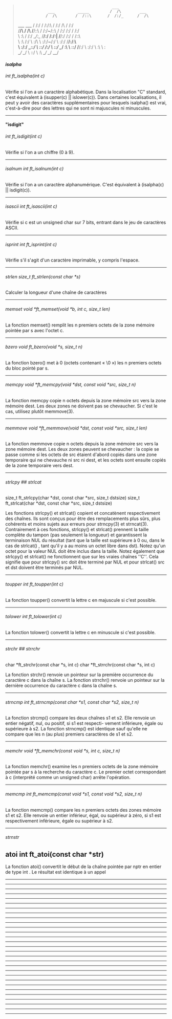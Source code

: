 
>                                              ___               
>                  ___          _____         /  /\        ___   
>                 /  /\        /  /::\       /  /:/_      /  /\  
>  ___     ___   /  /:/       /  /:/\:\     /  /:/ /\    /  /:/  
> /__/\   /  /\ /__/::\      /  /:/~/::\   /  /:/ /:/   /  /:/   
> \  \:\ /  /:/ \__\/\:\__  /__/:/ /:/\:| /__/:/ /:/   /  /::\   
>  \  \:\  /:/     \  \:\/\ \  \:\/:/~/:/ \  \:\/:/   /__/:/\:\  
>   \  \:\/:/       \__\::/  \  \::/ /:/   \  \::/    \__\/  \:\ 
>    \  \::/        /__/:/    \  \:\/:/     \  \:\         \  \:\
>     \__\/         \__\/      \  \::/       \  \:\         \__\/
>                               \__\/         \__\/              


#### *isalpha*		 	
###### int ft_isalpha(int c)

Vérifie si l'on a un caractère alphabétique. Dans la localisation 
"C" standard, c'est équivalent à (isupper(c) || islower(c)). Dans 
certaines localisations, il peut y avoir des caractères 
supplémentaires pour lesquels isalpha() est vrai, c'est-à-dire 
pour des lettres qui ne sont ni majuscules ni minuscules.
__________________________________________________________________

#### "isdigit"		
###### int ft_isdigit(int c)

Vérifie si l'on a un chiffre (0 à 9).
__________________________________________________________________

###### isalnum		int ft_isalnum(int c)

Vérifie si l'on a un caractère alphanumérique. C'est équivalent à 
(isalpha(c) || isdigit(c)).
__________________________________________________________________

###### isascii		int ft_isascii(int c)

Vérifie si c est un unsigned char sur 7 bits, entrant dans le jeu 
de caractères ASCII.
__________________________________________________________________

###### isprint		int	ft_isprint(int c)

Vérifie s'il s'agit d'un caractère imprimable, y compris l'espace.
__________________________________________________________________

###### strlen		size_t	ft_strlen(const char *s) 

Calculer la longueur d'une chaîne de caractères  
__________________________________________________________________

###### memset          void *ft_memset(void *b, int c, size_t len)


La fonction memset() remplit les n premiers octets de la zone 
mémoire pointée par s avec l'octet c.
__________________________________________________________________

###### bzero	    void ft_bzero(void *s, size_t n)

La fonction bzero() met à 0 (octets contenant « \0 ») les n 
premiers octets du bloc pointé par s.
__________________________________________________________________

###### memcpy  void *ft_memcpy(void *dst, const void *src, size_t n)

La fonction memcpy copie n octets depuis la zone mémoire src 
vers la zone mémoire dest. Les deux zones ne doivent pas se 
chevaucher. Si c'est le cas, utilisez plutôt memmove(3).  
__________________________________________________________________

###### memmove void	*ft_memmove(void *dst, const void *src, size_t len)


La fonction memmove copie n octets depuis la zone mémoire src vers 
la zone mémoire dest. Les deux zones peuvent se chevaucher : la 
copie se passe comme si les octets de src étaient d'abord copiés 
dans une zone temporaire qui ne chevauche ni src ni dest, et les 
octets sont ensuite copiés de la zone temporaire vers dest.
__________________________________________________________________

###### strlcpy 	## strlcat
size_t	ft_strlcpy(char *dst, const char *src, size_t dstsize)
size_t	ft_strlcat(char *dst, const char *src, size_t dstsize)


Les fonctions strlcpy() et strlcat() copient et concatènent 
respectivement des chaînes. Ils sont conçus pour être des 
remplacements plus sûrs, plus cohérents et moins sujets aux 
erreurs pour strncpy(3) et strncat(3). Contrairement à ces 
fonctions, strlcpy() et strlcat() prennent la taille complète 
du tampon (pas seulement la longueur) et garantissent la 
terminaison NUL du résultat (tant que la taille est supérieure 
à 0 ou, dans le cas de strlcat() , tant qu'il y a au moins un 
octet libre dans dst). Notez qu'un octet pour la valeur NUL 
doit être inclus dans la taille. Notez également que strlcpy() 
et strlcat() ne fonctionnent que sur les vraies chaînes ''C''. 
Cela signifie que pour strlcpy() src doit être terminé par NUL 
et pour strlcat() src et dst doivent être terminés par NUL.
__________________________________________________________________

###### toupper		int ft_toupper(int c)

La fonction toupper() convertit la lettre c en majuscule si 
c'est possible.
__________________________________________________________________

###### tolower		int ft_tolower(int c)

La fonction tolower() convertit la lettre c en minuscule si 
c'est possible.
__________________________________________________________________

###### strchr	## strrchr
char	*ft_strchr(const char	*s, int c)
char	*ft_strrchr(const char *s, int c)


La fonction strchr() renvoie un pointeur sur la première 
occurrence du caractère c dans la chaîne s.
La fonction strrchr() renvoie un pointeur sur la dernière 
occurrence du caractère c dans la chaîne s.
__________________________________________________________________

###### strncmp int ft_strncmp(const char *s1, const char *s2, size_t n)

La fonction strcmp() compare les deux chaînes s1 et s2. Elle 
renvoie un entier négatif, nul, ou positif, si s1 est respecti-
vement inférieure, égale ou supérieure à s2.
La fonction strncmp() est identique sauf qu'elle ne compare que 
les n (au plus) premiers caractères de s1 et s2.
__________________________________________________________________

###### memchr	void *ft_memchr(const void *s, int c, size_t n)

La fonction memchr() examine les n premiers octets de la zone 
mémoire pointée par s à la recherche du caractère c. Le premier 
octet correspondant à c (interprété comme un unsigned char) arrête 
l'opération.
__________________________________________________________________

###### memcmp  int ft_memcmp(const void *s1, const void *s2, size_t n)


La fonction memcmp() compare les n premiers octets des zones 
mémoire s1 et s2. Elle renvoie un entier inférieur, égal, ou 
supérieur à zéro, si s1 est respectivement inférieure, égale 
ou supérieur à s2.  
__________________________________________________________________

###### strnstr	

## atoi		int	ft_atoi(const char *str)

La fonction atoi() convertit le début de la chaîne pointée par nptr 
en entier de type int . Le résultat est identique à un appel
__________________________________________________________________
__________________________________________________________________
__________________________________________________________________
__________________________________________________________________
__________________________________________________________________
__________________________________________________________________
__________________________________________________________________
__________________________________________________________________
__________________________________________________________________
__________________________________________________________________
__________________________________________________________________
__________________________________________________________________
__________________________________________________________________
__________________________________________________________________
__________________________________________________________________
__________________________________________________________________
__________________________________________________________________
__________________________________________________________________
__________________________________________________________________
__________________________________________________________________
__________________________________________________________________
__________________________________________________________________
__________________________________________________________________
__________________________________________________________________
__________________________________________________________________
__________________________________________________________________
__________________________________________________________________
__________________________________________________________________
__________________________________________________________________

